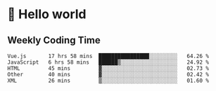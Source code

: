 # 🍻 Hello world

## Weekly Coding Time
<!--START_SECTION:waka-->

```text
Vue.js       17 hrs 58 mins  ████████████████░░░░░░░░░   64.26 %
JavaScript   6 hrs 58 mins   ██████▒░░░░░░░░░░░░░░░░░░   24.92 %
HTML         45 mins         ▓░░░░░░░░░░░░░░░░░░░░░░░░   02.73 %
Other        40 mins         ▓░░░░░░░░░░░░░░░░░░░░░░░░   02.42 %
XML          26 mins         ▒░░░░░░░░░░░░░░░░░░░░░░░░   01.60 %
```

<!--END_SECTION:waka-->
